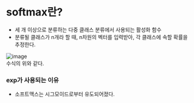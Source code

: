 # softmax란?
- 세 개 이상으로 분류하는 다중 클래스 분류에서 사용되는 활성화 함수
- 분류될 클래스가 n개라 할 때, n차원의 벡터를 입력받아, 각 클래스에 속할 확률을 추정한다.

![image](https://user-images.githubusercontent.com/50571795/129501892-f757f73b-4dee-49df-b23d-135ed191464c.png)  
수식의 위와 같다.

### exp가 사용되는 이유
- 소프트맥스는 시그모이드로부터 유도되어졌다. 